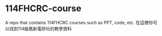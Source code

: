 # 114FHCRC-course
A repo that contains 114FHCRC courses such as PPT, code, etc.
在這裡你可以找到114級鳳新電研社的教學資料
